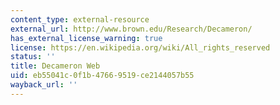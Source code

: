 ```yaml
---
content_type: external-resource
external_url: http://www.brown.edu/Research/Decameron/
has_external_license_warning: true
license: https://en.wikipedia.org/wiki/All_rights_reserved
status: ''
title: Decameron Web
uid: eb55041c-0f1b-4766-9519-ce2144057b55
wayback_url: ''
---
```

